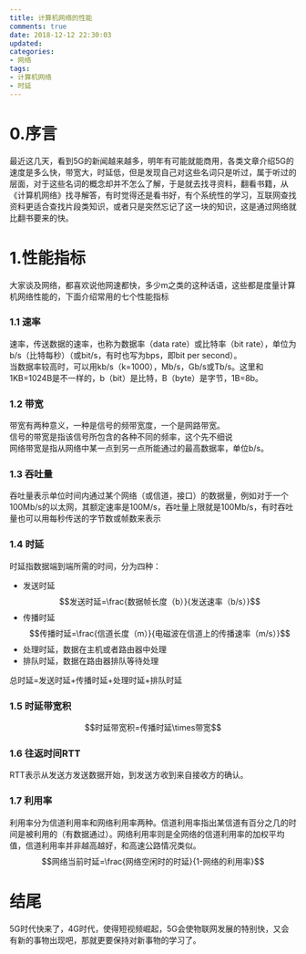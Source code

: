 ```yaml
---
title: 计算机网络的性能
comments: true
date: 2018-12-12 22:30:03
updated:
categories:
- 网络
tags:
- 计算机网络
- 时延
---
```

# 0.序言
最近这几天，看到5G的新闻越来越多，明年有可能就能商用，各类文章介绍5G的速度是多么快，带宽大，时延低，但是发现自己对这些名词只是听过，属于听过的层面，对于这些名词的概念却并不怎么了解，于是就去找寻资料，翻看书籍，从《计算机网络》找寻解答，有时觉得还是看书好，有个系统性的学习，互联网查找资料更适合查找片段类知识，或者只是突然忘记了这一块的知识，这是通过网络就比翻书要来的快。
<!--more -->
# 1.性能指标
大家谈及网络，都喜欢说他网速都快，多少m之类的这种话语，这些都是度量计算机网络性能的，下面介绍常用的七个性能指标
### 1.1 速率
速率，传送数据的速率，也称为数据率（data rate）或比特率（bit rate），单位为b/s（比特每秒）（或bit/s，有时也写为bps，即bit per second）。  
当数据率较高时，可以用kb/s（k=1000），Mb/s，Gb/s或Tb/s。这里和1KB=1024B是不一样的，b（bit）是比特，B（byte）是字节，1B=8b。  
### 1.2 带宽
带宽有两种意义，一种是信号的频带宽度，一个是网路带宽。  
信号的带宽是指该信号所包含的各种不同的频率，这个先不细说  
网络带宽是指从网络中某一点到另一点所能通过的最高数据率，单位b/s。
### 1.3 吞吐量
吞吐量表示单位时间内通过某个网络（或信道，接口）的数据量，例如对于一个100Mb/s的以太网，其额定速率是100M/s，吞吐量上限就是100Mb/s，有时吞吐量也可以用每秒传送的字节数或帧数来表示
### 1.4 时延
时延指数据端到端所需的时间，分为四种：  
- 发送时延
$$发送时延=\frac{数据帧长度（b）}{发送速率（b/s）}$$
- 传播时延
$$传播时延=\frac{信道长度（m）}{电磁波在信道上的传播速率（m/s）}$$
- 处理时延，数据在主机或者路由器中处理
- 排队时延，数据在路由器排队等待处理

总时延=发送时延+传播时延+处理时延+排队时延
### 1.5 时延带宽积
$$时延带宽积=传播时延\times带宽$$
### 1.6 往返时间RTT
RTT表示从发送方发送数据开始，到发送方收到来自接收方的确认。
### 1.7 利用率
利用率分为信道利用率和网络利用率两种。信道利用率指出某信道有百分之几的时间是被利用的（有数据通过）。网络利用率则是全网络的信道利用率的加权平均值，信道利用率并非越高越好，和高速公路情况类似。
$$网络当前时延=\frac{网络空闲时的时延}{1-网络的利用率}$$
# 结尾
5G时代快来了，4G时代，使得短视频崛起，5G会使物联网发展的特别快，又会有新的事物出现吧，那就更要保持对新事物的学习了。